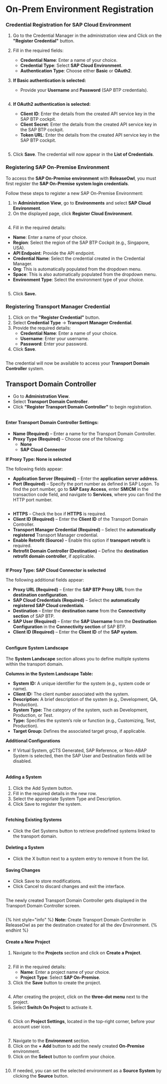 # On-Prem Environment Registration

### **Credential Registration for SAP Cloud Environment**

1. Go to the Credential Manager in the administration view and Click on the **"Register Credential"** button.
2. Fill in the required fields:
   * **Credential Name**: Enter a name of your choice.
   * **Credential Type**: Select **SAP Cloud Environment**.
   * **Authentication Type**: Choose either **Basic** or **OAuth2**.
3.  **If Basic authentication is selected:**

    * Provide your **Username** and **Password** (SAP BTP credentials).

    <figure><img src="../../.gitbook/assets/image (260).png" alt=""><figcaption></figcaption></figure>
4.  **If OAuth2 authentication is selected:**

    * **Client ID**: Enter the details from the created API service key in the SAP BTP cockpit.
    * **Client Secret**: Enter the details from the created API service key in the SAP BTP cockpit.
    * **Token URL**: Enter the details from the created API service key in the SAP BTP cockpit.

    <figure><img src="../../.gitbook/assets/image (263).png" alt=""><figcaption></figcaption></figure>
5. Click **Save**. The credential will now appear in the **List of Credentials**.

### **Registering SAP On-Premise Environment**

To access the **SAP On-Premise environment** with **ReleaseOwl**, you must first register the **SAP On-Premise system login credentials**.

Follow these steps to register a new SAP On-Premise Environment:

1. In **Administration View**, go to **Environments** and select **SAP Cloud Environment**.
2. On the displayed page, click **Register Cloud Environment**.

<figure><img src="../../.gitbook/assets/image (264).png" alt=""><figcaption></figcaption></figure>

4. Fill in the required details:&#x20;

* **Name**: Enter a name of your choice.
* **Region**: Select the region of the SAP BTP Cockpit (e.g., Singapore, USA).
* **API Endpoint**: Provide the API endpoint.
* **Credential Name**: Select the credential created in the Credential Manager.
* **Org**: This is automatically populated from the dropdown menu.
* **Space**: This is also automatically populated from the dropdown menu.
* **Environment Type**: Select the environment type of your choice.

<figure><img src="../../.gitbook/assets/image (474).png" alt=""><figcaption></figcaption></figure>

5. Click **Save.**

### **Registering Transport Manager Credential**

1. Click on the **"Register Credential"** button.
2. Select **Credential Type** → **Transport Manager Credential**.
3. Provide the required details:
   * **Credential Name**: Enter a name of your choice.
   * **Username**: Enter your username.
   * **Password**: Enter your password.
4. Click **Save**.

<figure><img src="https://www.docs.releaseowl.com/assets/img/on-prem-environment-registration-1.jpg" alt=""><figcaption></figcaption></figure>

The credential will now be available to access your **Transport Domain Controller** system.

## **Transport Domain Controller**

* Go to **Administration View**.
* Select **Transport Domain Controller**.
* Click **"Register Transport Domain Controller"** to begin registration.

<figure><img src="../../.gitbook/assets/image (51).png" alt=""><figcaption></figcaption></figure>

#### **Enter Transport Domain Controller Settings:**&#x20;

* **Name (Required)** – Enter a name for the Transport Domain Controller.
* **Proxy Type (Required)** – Choose one of the following:
  * **None**
  * **SAP Cloud Connector**

**If Proxy Type: None is selected**

The following fields appear:

* **Application Server (Required)** – Enter the **application server address**.
* **Port (Required)** – Specify the port number as defined in SAP Logon. To find the port number, go to **SAP Easy Access**, enter **SMICM** in the transaction code field, and navigate to **Services**, where you can find the HTTP port number.

<figure><img src="../../.gitbook/assets/image (1) (1) (1) (1) (1).png" alt=""><figcaption></figcaption></figure>

* **HTTPS** – Check the box if **HTTPS** is required.
* **Client ID (Required)** – Enter the **Client ID** of the Transport Domain Controller.
* **Transport Manager Credential (Required)** – Select the **automatically registered** Transport Manager credential.
* **Enable Retrofit (Source)** – Enable this option if **transport retrofit** is required.
* **Retrofit Domain Controller (Destination)** – Define the **destination retrofit domain controller**, if applicable.

<figure><img src="../../.gitbook/assets/image (284).png" alt=""><figcaption></figcaption></figure>

**If Proxy Type: SAP Cloud Connector is selected**

The following additional fields appear:

* **Proxy URL (Required)** – Enter the **SAP BTP Proxy URL** from the **destination configuration**.
* **SAP Cloud Credentials (Required)** – Select the **automatically registered SAP Cloud credentials**.
* **Destination** – Enter the **destination name** from the **Connectivity section** of SAP BTP.
* **SAP User (Required)** – Enter the **SAP Username** from the **Destination Configuration** in the **Connectivity section** of SAP BTP.
* **Client ID (Required)** – Enter the **Client ID** of the **SAP system**.

<figure><img src="../../.gitbook/assets/image (285).png" alt=""><figcaption></figcaption></figure>

#### **Configure System Landscape**

The **System Landscape** section allows you to define multiple systems within the transport domain.

**Columns in the System Landscape Table:**

* **System ID:** A unique identifier for the system (e.g., system code or name).
* **Client ID:** The client number associated with the system.
* **Description:** A brief description of the system (e.g., Development, QA, Production).
* **System Type:** The category of the system, such as Development, Production, or Test.
* **Type:** Specifies the system’s role or function (e.g., Customizing, Test, Production).
* **Target Group:** Defines the associated target group, if applicable.

**Additional Configurations**

* If Virtual System, gCTS Generated, SAP Reference, or Non-ABAP System is selected, then the SAP User and Destination fields will be disabled.

<figure><img src="../../.gitbook/assets/image (286).png" alt=""><figcaption></figcaption></figure>

#### **Adding a System**

1. Click the Add System button.
2. Fill in the required details in the new row.
3. Select the appropriate System Type and Description.
4. Click Save to register the system.

<figure><img src="../../.gitbook/assets/image (475).png" alt=""><figcaption></figcaption></figure>

#### **Fetching Existing Systems**

* Click the Get Systems button to retrieve predefined systems linked to the transport domain.

#### **Deleting a System**

* Click the X button next to a system entry to remove it from the list.

#### **Saving Changes**

* Click Save to store modifications.
* Click Cancel to discard changes and exit the interface.

<figure><img src="../../.gitbook/assets/image (287).png" alt=""><figcaption></figcaption></figure>

The newly created Transport Domain Controller gets displayed in the Transport Domain Controller screen.

<figure><img src="../../.gitbook/assets/image (52).png" alt=""><figcaption></figcaption></figure>

{% hint style="info" %}
**Note:** Create Transport Domain Controller in ReleaseOwl as per the destination created for all the dev Environment.
{% endhint %}

#### Create a New Project

1. Navigate to the **Projects** section and click on **Create a Project**.

<figure><img src="../../.gitbook/assets/image (476).png" alt=""><figcaption></figcaption></figure>

2. Fill in the required details:
   * **Name**: Enter a project name of your choice.
   * **Project Type**: Select **SAP On-Premise**.
3. Click the **Save** button to create the project.

<figure><img src="../../.gitbook/assets/image (477).png" alt=""><figcaption></figcaption></figure>

4. After creating the project, click on the **three-dot menu** next to the project.
5. Select **Switch On Project** to activate it.

<figure><img src="../../.gitbook/assets/image (478).png" alt=""><figcaption></figcaption></figure>

6. Click on **Project Settings**, located in the top-right corner, before your account user icon.

<figure><img src="../../.gitbook/assets/image (480).png" alt=""><figcaption></figcaption></figure>

7. Navigate to the **Environment** section.
8. Click on the **+ Add** button to add the newly created **On-Premise** environment.
9. Click on the **Select** button to confirm your choice.

<figure><img src="../../.gitbook/assets/image (481).png" alt=""><figcaption></figcaption></figure>

10. If needed, you can set the selected environment as a **Source System** by clicking the **Source** button.

<figure><img src="../../.gitbook/assets/image (482).png" alt=""><figcaption></figcaption></figure>

